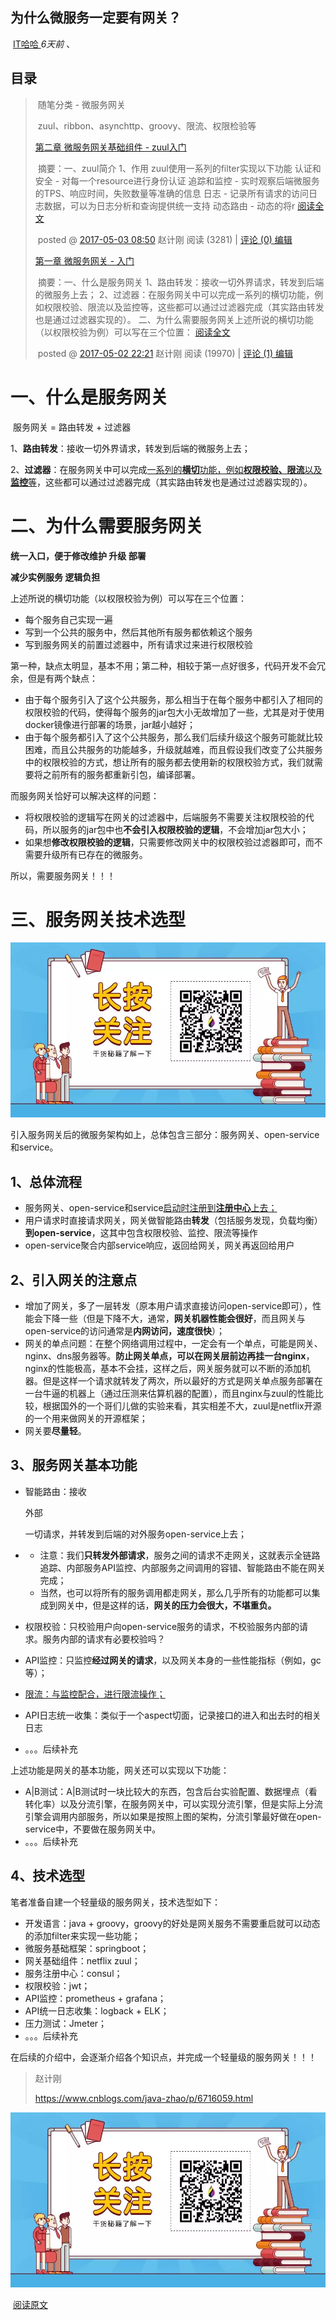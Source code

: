 

##       为什么微服务一定要有网关？                

​     [                         IT哈哈                      ](javascript:void(0);)                             *6天前*         、

## 目录

> ​         随笔分类 - 微服务网关     
>
> ​         zuul、ribbon、asynchttp、groovy、限流、权限检验等    
>
> [第二章 微服务网关基础组件 - zuul入门](https://www.cnblogs.com/java-zhao/p/6656518.html)
>
> ​        摘要：一、zuul简介 1、作用 zuul使用一系列的filter实现以下功能 认证和安全 -  对每一个resource进行身份认证 追踪和监控 - 实时观察后端微服务的TPS、响应时间，失败数量等准确的信息 日志  - 记录所有请求的访问日志数据，可以为日志分析和查询提供统一支持 动态路由 - 动态的将r        [阅读全文](https://www.cnblogs.com/java-zhao/p/6656518.html)    
>
> ​                  posted @ [2017-05-03 08:50](https://www.cnblogs.com/java-zhao/p/6656518.html) 赵计刚 阅读 (3281) |         [             评论 (0)         ](https://www.cnblogs.com/java-zhao/p/6656518.html#FeedBack)    [编辑](https://i.cnblogs.com/EditPosts.aspx?postid=6656518)             
>
> [第一章 微服务网关 - 入门](https://www.cnblogs.com/java-zhao/p/6716059.html)
>
> ​        摘要：一、什么是服务网关 1、路由转发：接收一切外界请求，转发到后端的微服务上去；  2、过滤器：在服务网关中可以完成一系列的横切功能，例如权限校验、限流以及监控等，这些都可以通过过滤器完成（其实路由转发也是通过过滤器实现的）。  二、为什么需要服务网关上述所说的横切功能（以权限校验为例）可以写在三个位置：         [阅读全文](https://www.cnblogs.com/java-zhao/p/6716059.html)    
>
> ​                  posted @ [2017-05-02 22:21](https://www.cnblogs.com/java-zhao/p/6716059.html) 赵计刚 阅读 (19970) |         [             评论 (1)         ](https://www.cnblogs.com/java-zhao/p/6716059.html#FeedBack)    [编辑](https://i.cnblogs.com/EditPosts.aspx?postid=6716059)                    

# **一、什么是服务网关**

​    服务网关 = 路由转发 + 过滤器

1、**路由转发**：接收一切外界请求，转发到后端的微服务上去；

2、**过滤器**：在服务网关中可以完成<u>一系列的**横切**功能，例如**权限校验、限流**以及**监控**等</u>，这些都可以通过过滤器完成（其实路由转发也是通过过滤器实现的）。

 

# **二、为什么需要服务网关**

**统一入口，便于修改维护	升级	部署**

**减少实例服务	逻辑负担**



上述所说的横切功能（以权限校验为例）可以写在三个位置：

- 每个服务自己实现一遍
- 写到一个公共的服务中，然后其他所有服务都依赖这个服务
- 写到服务网关的前置过滤器中，所有请求过来进行权限校验



第一种，缺点太明显，基本不用；第二种，相较于第一点好很多，代码开发不会冗余，但是有两个缺点：

- 由于每个服务引入了这个公共服务，那么相当于在每个服务中都引入了相同的权限校验的代码，使得每个服务的jar包大小无故增加了一些，尤其是对于使用docker镜像进行部署的场景，jar越小越好；
- 由于每个服务都引入了这个公共服务，那么我们后续升级这个服务可能就比较困难，而且公共服务的功能越多，升级就越难，而且假设我们改变了公共服务中的权限校验的方式，想让所有的服务都去使用新的权限校验方式，我们就需要将之前所有的服务都重新引包，编译部署。



而服务网关恰好可以解决这样的问题：

- 将权限校验的逻辑写在网关的过滤器中，后端服务不需要关注权限校验的代码，所以服务的jar包中也**不会引入权限校验的逻辑**，不会增加jar包大小；
- 如果想**修改权限校验的逻辑**，只需要修改网关中的权限校验过滤器即可，而不需要升级所有已存在的微服务。

所以，需要服务网关！！！

# **三、服务网关技术选型**

![img](%E4%B8%BA%E4%BB%80%E4%B9%88%E5%BE%AE%E6%9C%8D%E5%8A%A1%E4%B8%80%E5%AE%9A%E8%A6%81%E6%9C%89%E7%BD%91%E5%85%B3%EF%BC%9F%20.assets/640.webp)



引入服务网关后的微服务架构如上，总体包含三部分：服务网关、open-service和service。



## **1、总体流程**



- 服务网关、open-service和service<u>启动时注册到**注册中心**上去；</u>
- 用户请求时直接请求网关，网关做智能路由**转发**（包括服务发现，负载均衡）**到open-service**，这其中包含权限校验、监控、限流等操作
- open-service聚合内部service响应，返回给网关，网关再返回给用户

## **2、引入网关的注意点**

- 增加了网关，多了一层转发（原本用户请求直接访问open-service即可），性能会下降一些（但是下降不大，通常，**网关机器性能会很好**，而且网关与open-service的访问通常是**内网访问，速度很快**）；
- 网关的单点问题：在整个网络调用过程中，一定会有一个单点，可能是网关、nginx、dns服务器等。**防止网关单点，可以在网关层前边再挂一台nginx**，nginx的性能极高，基本不会挂，这样之后，网关服务就可以不断的添加机器。但是这样一个请求就转发了两次，所以最好的方式是网关单点服务部署在一台牛逼的机器上（通过压测来估算机器的配置），而且nginx与zuul的性能比较，根据国外的一个哥们儿做的实验来看，其实相差不大，zuul是netflix开源的一个用来做网关的开源框架；
- 网关要**尽量轻**。

## **3、服务网关基本功能**

- 智能路由：接收

  外部

  一切请求，并转发到后端的对外服务open-service上去；

- - 注意：我们**只转发外部请求**，服务之间的请求不走网关，这就表示全链路追踪、内部服务API监控、内部服务之间调用的容错、智能路由不能在网关完成；
  - 当然，也可以将所有的服务调用都走网关，那么几乎所有的功能都可以集成到网关中，但是这样的话，**网关的压力会很大，不堪重负。**

- 权限校验：只校验用户向open-service服务的请求，不校验服务内部的请求。服务内部的请求有必要校验吗？

- API监控：只监控**经过网关的请求**，以及网关本身的一些性能指标（例如，gc等）；

- <u>限流：与监控配合，进行限流操作；</u>

- API日志统一收集：类似于一个aspect切面，记录接口的进入和出去时的相关日志

- 。。。后续补充



上述功能是网关的基本功能，网关还可以实现以下功能：

- A|B测试：A|B测试时一块比较大的东西，包含后台实验配置、数据埋点（看转化率）以及分流引擎，在服务网关中，可以实现分流引擎，但是实际上分流引擎会调用内部服务，所以如果是按照上图的架构，分流引擎最好做在open-service中，不要做在服务网关中。
- 。。。后续补充

## **4、技术选型**

笔者准备自建一个轻量级的服务网关，技术选型如下：

- 开发语言：java + groovy，groovy的好处是网关服务不需要重启就可以动态的添加filter来实现一些功能；
- 微服务基础框架：springboot；
- 网关基础组件：netflix zuul；
- 服务注册中心：consul；
- 权限校验：jwt；
- API监控：prometheus + grafana；
- API统一日志收集：logback + ELK；
- 压力测试：Jmeter；
- 。。。后续补充



在后续的介绍中，会逐渐介绍各个知识点，并完成一个轻量级的服务网关！！！



> 赵计刚
>
> https://www.cnblogs.com/java-zhao/p/6716059.html

![img](%E4%B8%BA%E4%BB%80%E4%B9%88%E5%BE%AE%E6%9C%8D%E5%8A%A1%E4%B8%80%E5%AE%9A%E8%A6%81%E6%9C%89%E7%BD%91%E5%85%B3%EF%BC%9F%20.assets/640.webp)

​                                    [阅读原文](https://mp.weixin.qq.com/s?__biz=MzA4NDc2MDQ1Nw==&mid=2650243188&idx=1&sn=e9c3d3dc3dd91befb0c9a92a695084db&chksm=87e16292b096eb844a44c9b2feca00ec1968e13d48e56470ef8870095b360d02c9b586c3aa38&mpshare=1&scene=1&srcid=&sharer_sharetime=1579764719872&sharer_shareid=e835def113a49a3f8c77a728e59ba9a9##)
